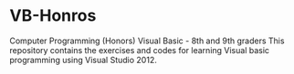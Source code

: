 # VB-Honros
Computer Programming (Honors) Visual Basic - 8th and 9th graders
This repository contains the exercises and codes for learning Visual basic programming using Visual Studio 2012.

